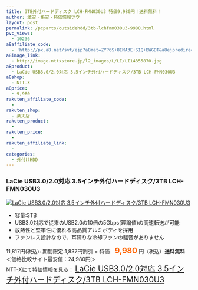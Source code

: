 ```yaml
---
title: 3TB外付ハードディスク LCH-FMN030U3 特価9,980円！送料無料！
author: 激安・格安・特価情報ツウ
layout: post
permalink: /pcparts/outsidehdd/3tb-lchfmn030u3-9980.html
pvc_views:
  - 10236
a8affiliate_code:
  - 'http://px.a8.net/svt/ejp?a8mat=ZYP6S+8IMA3E+S1Q+BWGDT&a8ejpredirect=http://nttxstore.jp/_II_LI14355870'
a8image_link:
  - http://image.nttxstore.jp/l2_images/L/LI/LI14355870.jpg
a8product:
  - LaCie USB3.0/2.0対応 3.5インチ外付ハードディスク/3TB LCH-FMN030U3
a8shop:
  - NTT-X
a8price:
  - 9,980
rakuten_affiliate_code:
  - 
rakuten_shop:
  - 楽天店
rakuten_product:
  - 
rakuten_price:
  - 
rakuten_affiliate_link:
  - 
categories:
  - 外付けHDD
---
```

### LaCie USB3.0/2.0対応 3.5インチ外付ハードディスク/3TB LCH-FMN030U3

<div class="img-bg2 img_L">
  <a title="LaCie USB3.0/2.0対応 3.5インチ外付ハードディスク/3TB LCH-FMN030U3" href="http://px.a8.net/svt/ejp?a8mat=ZYP6S+8IMA3E+S1Q+BWGDT&a8ejpredirect=http://nttxstore.jp/_II_LI14355870" target="_blank"><img src="http://i0.wp.com/image.nttxstore.jp/l2_images/L/LI/LI14355870.jpg?resize=120%2C120" border="0" alt="LaCie USB3.0/2.0対応 3.5インチ外付ハードディスク/3TB LCH-FMN030U3" style="border: 0pt none;" data-recalc-dims="1" /></a>
</div>

<!--more-->

  * 容量:3TB
  * USB3.0対応で従来のUSB2.0の10倍の5Gbps(理論値)の高速転送が可能
  * 放熱性と堅牢性に優れる高品質アルミボディを採用
  * ファンレス設計なので、耳障りな冷却ファンの騒音がありません

11,817円(税込)+期間限定:1,837円割引 = 特価　<span style="color: #ff6600; font-size: 150%;"><strong>9,980</strong></span> 円（税込）**送料無料**  
＜価格比較サイト最安値：24,980円＞  
NTT-Xにて特価情報を見る： <span style="font-size: 150%;"><a href="http://px.a8.net/svt/ejp?a8mat=ZYP6S+8IMA3E+S1Q+BWGDT&a8ejpredirect=http://nttxstore.jp/_II_LI14355870" target="_blank">LaCie USB3.0/2.0対応 3.5インチ外付ハードディスク/3TB LCH-FMN030U3</a></span>